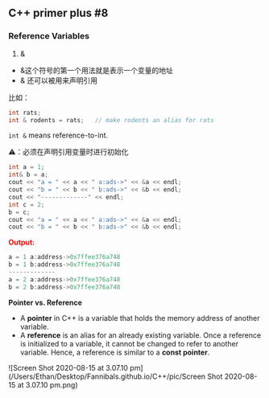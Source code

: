 ## C++ primer plus #8

### Reference Variables

1. &

- &这个符号的第一个用法就是表示一个变量的地址
- & 还可以被用来声明引用

比如：

```c++
int rats;
int & rodents = rats;	// make rodents an alias for rats
```

```int &``` means reference-to-int.

⚠️：必须在声明引用变量时进行初始化

```c++
int a = 1;
int& b = a;
cout << "a = " << a << " a:ads->" << &a << endl;
cout << "b = " << b << " b:ads->" << &b << endl;
cout << "-------------" << endl;
int c = 2;
b = c;
cout << "a = " << a << " a:ads->" << &a << endl;
cout << "b = " << b << " b:ads->" << &b << endl;
```

**<font color=red>Output:</font>**

```c++
a = 1 a:address->0x7ffee376a748
b = 1 b:address->0x7ffee376a748
-------------
a = 2 a:address->0x7ffee376a748
b = 2 b:address->0x7ffee376a748
```





**Pointer vs. Reference**

- A **pointer** in C++ is a variable that holds the memory address of another variable.
- A **reference** is an alias for an already existing variable. Once a reference is initialized to a variable, it cannot be changed to refer to another variable. Hence, a reference is similar to a **const pointer**.

![Screen Shot 2020-08-15 at 3.07.10 pm](/Users/Ethan/Desktop/Fannibals.github.io/C++/pic/Screen Shot 2020-08-15 at 3.07.10 pm.png)